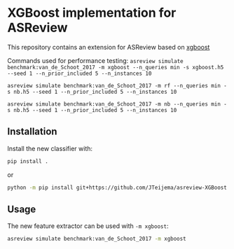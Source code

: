 # XGBoost implementation for ASReview
This repository contains an extension for ASReview based on [xgboost](https://github.com/dmlc/xgboost)


Commands used for performance testing:
`asreview simulate benchmark:van_de_Schoot_2017 -m xgboost --n_queries min -s xgboost.h5 --seed 1 --n_prior_included 5 --n_instances 10`

`asreview simulate benchmark:van_de_Schoot_2017 -m rf --n_queries min -s nb.h5 --seed 1 --n_prior_included 5 --n_instances 10`

`asreview simulate benchmark:van_de_Schoot_2017 -m nb --n_queries min -s nb.h5 --seed 1 --n_prior_included 5 --n_instances 10`

## Installation
Install the new classifier with:

```bash
pip install .
```

or

```bash
python -m pip install git+https://github.com/JTeijema/asreview-XGBoost.git
```

## Usage
The new feature extractor can be used with `-m xgboost`:

```bash
asreview simulate benchmark:van_de_Schoot_2017 -m xgboost
```